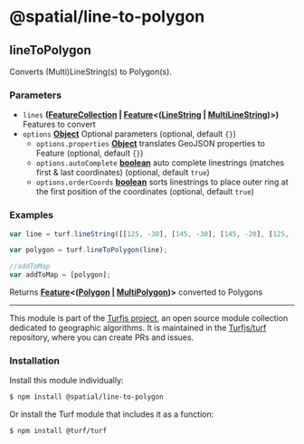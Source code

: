 # @spatial/line-to-polygon

<!-- Generated by documentation.js. Update this documentation by updating the source code. -->

## lineToPolygon

Converts (Multi)LineString(s) to Polygon(s).

### Parameters

-   `lines` **([FeatureCollection][1] \| [Feature][2]&lt;([LineString][3] \| [MultiLineString][4])>)** Features to convert
-   `options` **[Object][5]** Optional parameters (optional, default `{}`)
    -   `options.properties` **[Object][5]** translates GeoJSON properties to Feature (optional, default `{}`)
    -   `options.autoComplete` **[boolean][6]** auto complete linestrings (matches first & last coordinates) (optional, default `true`)
    -   `options.orderCoords` **[boolean][6]** sorts linestrings to place outer ring at the first position of the coordinates (optional, default `true`)

### Examples

```javascript
var line = turf.lineString([[125, -30], [145, -30], [145, -20], [125, -20], [125, -30]]);

var polygon = turf.lineToPolygon(line);

//addToMap
var addToMap = [polygon];
```

Returns **[Feature][2]&lt;([Polygon][7] \| [MultiPolygon][8])>** converted to Polygons

[1]: https://tools.ietf.org/html/rfc7946#section-3.3

[2]: https://tools.ietf.org/html/rfc7946#section-3.2

[3]: https://tools.ietf.org/html/rfc7946#section-3.1.4

[4]: https://tools.ietf.org/html/rfc7946#section-3.1.5

[5]: https://developer.mozilla.org/docs/Web/JavaScript/Reference/Global_Objects/Object

[6]: https://developer.mozilla.org/docs/Web/JavaScript/Reference/Global_Objects/Boolean

[7]: https://tools.ietf.org/html/rfc7946#section-3.1.6

[8]: https://tools.ietf.org/html/rfc7946#section-3.1.7

<!-- This file is automatically generated. Please don't edit it directly:
if you find an error, edit the source file (likely index.js), and re-run
./scripts/generate-readmes in the turf project. -->

---

This module is part of the [Turfjs project](http://turfjs.org/), an open source
module collection dedicated to geographic algorithms. It is maintained in the
[Turfjs/turf](https://github.com/Turfjs/turf) repository, where you can create
PRs and issues.

### Installation

Install this module individually:

```sh
$ npm install @spatial/line-to-polygon
```

Or install the Turf module that includes it as a function:

```sh
$ npm install @turf/turf
```
